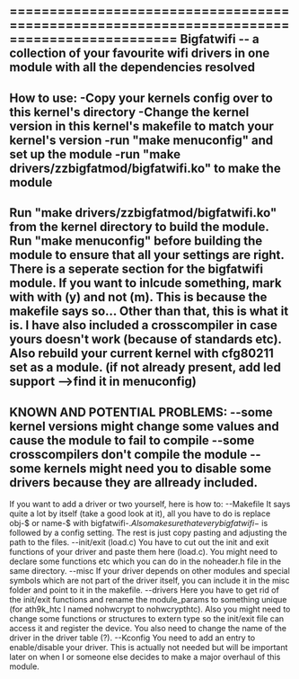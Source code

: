 
===========================================================================================
Bigfatwifi -- a collection of your favourite wifi drivers in one module with all the dependencies resolved
-------------------------------------------------------------------------------------------
How to use:
-Copy your kernels config over to this kernel's directory
-Change the kernel version in this kernel's makefile to match your kernel's version
-run "make menuconfig" and set up the module
-run "make drivers/zzbigfatmod/bigfatwifi.ko" to make the module
-------------------------------------------------------------------------------------------
Run "make drivers/zzbigfatmod/bigfatwifi.ko" from the kernel directory to build the module.
Run "make menuconfig" before building the module to ensure that all your settings are right.
There is a seperate section for the bigfatwifi module.
If you want to inlcude something, mark with with (y) and not (m).
This is because the makefile says so...
Other than that, this is what it is.
I have also included a crosscompiler in case yours doesn't work (because of standards etc).
Also rebuild your current kernel with cfg80211 set as a module.
(if not already present, add led support -->find it in menuconfig)
-------------------------------------------------------------------------------------------
KNOWN AND POTENTIAL PROBLEMS:
--some kernel versions might change some values and cause the module to fail to compile
--some crosscompilers don't compile the module
--some kernels might need you to disable some drivers because they are allready included.
-------------------------------------------------------------------------------------------
If you want to add a driver or two yourself, here is how to:
--Makefile
It says quite a lot by itself (take a good look at it),
all you have to do is replace obj-$ or name-$ with bigfatwifi-$.
Also make sure that every bigfatwifi-$ is followed by a config setting.
The rest is just copy pasting and adjusting the path to the files.
--init/exit (load.c)
You have to cut out the init and exit functions of your driver and paste them
here (load.c). You might need to declare some functions etc which you can do
in the noheader.h file in the same directory.
--misc
If your driver depends on other modules and special symbols which are not part
of the driver itself, you can include it in the misc folder and point to it in
the makefile.
--drivers
Here you have to get rid of the init/exit functions and rename the module_params
to something unique (for ath9k_htc I named nohwcrypt to nohwcrypthtc).
Also you might need to change some functions or structures to extern type so the
init/exit file can access it and register the device.
You also need to change the name of the driver in the driver table (?).
--Kconfig
You need to add an entry to enable/disable your driver.
This is actually not needed but will be important later on when I or someone else
decides to make a major overhaul of this module.
